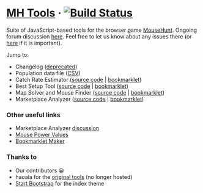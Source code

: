# [MH Tools](https://tsitu.github.io/MH-Tools/) &middot; [![Build Status](https://travis-ci.org/tsitu/MH-Tools.svg?branch=master)](https://travis-ci.org/tsitu/MH-Tools)

Suite of JavaScript-based tools for the browser game [MouseHunt](https://www.mousehuntgame.com/). Ongoing forum discussion [here](https://www.mousehuntgame.com/forum/showthread.php?95543-Catch-Rate-Calculator&goto=newpost). Feel free to let us know about any issues there (or [here](https://github.com/tsitu/MH-Tools/issues) if it is important).

Jump to:

 - Changelog ([deprecated](https://github.com/tsitu/MH-Tools/blob/gh-pages/CHANGELOG.md))
 - Population data file ([CSV](https://github.com/tsitu/MH-Tools/blob/gh-pages/data/populations.csv))
 - Catch Rate Estimator ([source code](https://github.com/tsitu/MH-Tools/blob/gh-pages/src/cre.js) | [bookmarklet](https://github.com/tsitu/MH-Tools/blob/gh-pages/src/crebookmarklet.js))
 - Best Setup Tool ([source code](https://github.com/tsitu/MH-Tools/blob/gh-pages/src/setup.js) | [bookmarklet](https://github.com/tsitu/MH-Tools/blob/gh-pages/src/setupbookmarklet.js))
 - Map Solver and Mouse Finder ([source code](https://github.com/tsitu/MH-Tools/blob/gh-pages/src/map.js) | [bookmarklet](https://github.com/tsitu/MH-Tools/blob/gh-pages/src/mapbookmarklet.js))
 - Marketplace Analyzer ([source code](https://github.com/tsitu/MH-Tools/blob/gh-pages/src/analyzer.js) | [bookmarklet](https://github.com/tsitu/MH-Tools/blob/gh-pages/src/mapbookmarklet.js))

### Other useful links

 - Marketplace Analyzer [discussion](https://www.mousehuntgame.com/forum/showthread.php?126255-Marketplace-Analyzer&goto=newpost)
 - [Mouse Power Values](https://docs.google.com/spreadsheets/d/1cGu0eG0Fgwf-OWFAfed_tVJC0GQh-j6utxiSDdWRFZE/)
 - [Bookmarklet Maker](http://www.bookmarklets.org/maker/)

### Thanks to

* Our contributors :grinning:
* haoala for the [original tools](https://dl.dropboxusercontent.com/u/14589881/index.html) (no longer hosted)
* [Start Bootstrap](https://github.com/davidtmiller) for the index theme